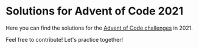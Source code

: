 # Solutions for Advent of Code 2021

Here you can find the solutions for the [Advent of Code challenges](https://adventofcode.com/2021) in 2021.

Feel free to contribute! Let's practice together!
